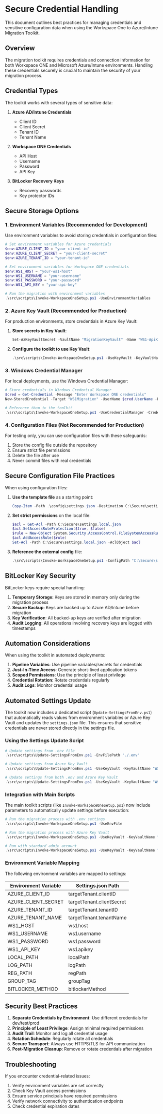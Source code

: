 # Secure Credential Handling

This document outlines best practices for managing credentials and sensitive configuration data when using the Workspace One to Azure/Intune Migration Toolkit.

## Overview

The migration toolkit requires credentials and connection information for both Workspace ONE and Microsoft Azure/Intune environments. Handling these credentials securely is crucial to maintain the security of your migration process.

## Credential Types

The toolkit works with several types of sensitive data:

1. **Azure AD/Intune Credentials**
   - Client ID
   - Client Secret
   - Tenant ID
   - Tenant Name

2. **Workspace ONE Credentials**
   - API Host
   - Username
   - Password
   - API Key

3. **BitLocker Recovery Keys**
   - Recovery passwords
   - Key protector IDs

## Secure Storage Options

### 1. Environment Variables (Recommended for Development)

Use environment variables to avoid storing credentials in configuration files:

```powershell
# Set environment variables for Azure credentials
$env:AZURE_CLIENT_ID = "your-client-id"
$env:AZURE_CLIENT_SECRET = "your-client-secret"
$env:AZURE_TENANT_ID = "your-tenant-id"

# Set environment variables for Workspace ONE credentials
$env:WS1_HOST = "your-ws1-host"
$env:WS1_USERNAME = "your-username"
$env:WS1_PASSWORD = "your-password"
$env:WS1_API_KEY = "your-api-key"

# Run the migration with environment variables
.\src\scripts\Invoke-WorkspaceOneSetup.ps1 -UseEnvironmentVariables
```

### 2. Azure Key Vault (Recommended for Production)

For production environments, store credentials in Azure Key Vault:

1. **Store secrets in Key Vault**:
   ```powershell
   Set-AzKeyVaultSecret -VaultName "MigrationKeyVault" -Name "WS1-ApiKey" -SecretValue (ConvertTo-SecureString "your-api-key" -AsPlainText -Force)
   ```

2. **Configure the toolkit to use Key Vault**:
   ```powershell
   .\src\scripts\Invoke-WorkspaceOneSetup.ps1 -UseKeyVault -KeyVaultName "MigrationKeyVault"
   ```

### 3. Windows Credential Manager

For local deployments, use the Windows Credential Manager:

```powershell
# Store credentials in Windows Credential Manager
$cred = Get-Credential -Message "Enter Workspace ONE credentials"
New-StoredCredential -Target "WS1Migration" -UserName $cred.UserName -Password $cred.GetNetworkCredential().Password -Persist LocalMachine

# Reference them in the toolkit
.\src\scripts\Invoke-WorkspaceOneSetup.ps1 -UseCredentialManager -CredentialTarget "WS1Migration"
```

### 4. Configuration Files (Not Recommended for Production)

For testing only, you can use configuration files with these safeguards:

1. Store the config file outside the repository
2. Ensure strict file permissions
3. Delete the file after use
4. Never commit files with real credentials

## Secure Configuration File Practices

When using configuration files:

1. **Use the template file** as a starting point:
   ```powershell
   Copy-Item -Path .\config\settings.json -Destination C:\Secure\settings.local.json
   ```

2. **Set strict permissions** on the local file:
   ```powershell
   $acl = Get-Acl -Path C:\Secure\settings.local.json
   $acl.SetAccessRuleProtection($true, $false)
   $rule = New-Object System.Security.AccessControl.FileSystemAccessRule("$env:USERNAME", "FullControl", "Allow")
   $acl.AddAccessRule($rule)
   Set-Acl -Path C:\Secure\settings.local.json -AclObject $acl
   ```

3. **Reference the external config** file:
   ```powershell
   .\src\scripts\Invoke-WorkspaceOneSetup.ps1 -ConfigPath "C:\Secure\settings.local.json"
   ```

## BitLocker Key Security

BitLocker keys require special handling:

1. **Temporary Storage**: Keys are stored in memory only during the migration process
2. **Secure Backup**: Keys are backed up to Azure AD/Intune before migration
3. **Key Verification**: All backed-up keys are verified after migration
4. **Audit Logging**: All operations involving recovery keys are logged with timestamps

## Automation Considerations

When using the toolkit in automated deployments:

1. **Pipeline Variables**: Use pipeline variables/secrets for credentials
2. **Just-In-Time Access**: Generate short-lived application tokens
3. **Scoped Permissions**: Use the principle of least privilege
4. **Credential Rotation**: Rotate credentials regularly
5. **Audit Logs**: Monitor credential usage

## Automated Settings Update

The toolkit now includes a dedicated script (`Update-SettingsFromEnv.ps1`) that automatically reads values from environment variables or Azure Key Vault and updates the `settings.json` file. This ensures that sensitive credentials are never stored directly in the settings file.

### Using the Settings Update Script

```powershell
# Update settings from .env file
.\src\scripts\Update-SettingsFromEnv.ps1 -EnvFilePath "./.env"

# Update settings from Azure Key Vault
.\src\scripts\Update-SettingsFromEnv.ps1 -UseKeyVault -KeyVaultName "WS1MigrationVault"

# Update settings from both .env and Azure Key Vault
.\src\scripts\Update-SettingsFromEnv.ps1 -UseKeyVault -KeyVaultName "WS1MigrationVault" -EnvFilePath "./.env"
```

### Integration with Main Scripts

The main toolkit scripts (like `Invoke-WorkspaceOneSetup.ps1`) now include parameters to automatically update settings before execution:

```powershell
# Run the migration process with .env settings
.\src\scripts\Invoke-WorkspaceOneSetup.ps1 -UseEnvFile

# Run the migration process with Azure Key Vault
.\src\scripts\Invoke-WorkspaceOneSetup.ps1 -UseKeyVault -KeyVaultName "WS1MigrationVault"

# Run with standard admin account
.\src\scripts\Invoke-WorkspaceOneSetup.ps1 -UseKeyVault -KeyVaultName "WS1MigrationVault" -StandardAdminAccount "MigrationAdmin"
```

### Environment Variable Mapping

The following environment variables are mapped to settings:

| Environment Variable | Settings.json Path |
|----------------------|-------------------|
| AZURE_CLIENT_ID | targetTenant.clientID |
| AZURE_CLIENT_SECRET | targetTenant.clientSecret |
| AZURE_TENANT_ID | targetTenant.tenantID |
| AZURE_TENANT_NAME | targetTenant.tenantName |
| WS1_HOST | ws1host |
| WS1_USERNAME | ws1username |
| WS1_PASSWORD | ws1password |
| WS1_API_KEY | ws1apikey |
| LOCAL_PATH | localPath |
| LOG_PATH | logPath |
| REG_PATH | regPath |
| GROUP_TAG | groupTag |
| BITLOCKER_METHOD | bitlockerMethod |

## Security Best Practices

1. **Separate Credentials by Environment**: Use different credentials for dev/test/prod
2. **Principle of Least Privilege**: Assign minimal required permissions
3. **Audit Trail**: Monitor and log all credential usage
4. **Rotation Schedule**: Regularly rotate all credentials
5. **Secure Transport**: Always use HTTPS/TLS for API communication
6. **Post-Migration Cleanup**: Remove or rotate credentials after migration

## Troubleshooting

If you encounter credential-related issues:

1. Verify environment variables are set correctly
2. Check Key Vault access permissions
3. Ensure service principals have required permissions
4. Verify network connectivity to authentication endpoints
5. Check credential expiration dates 